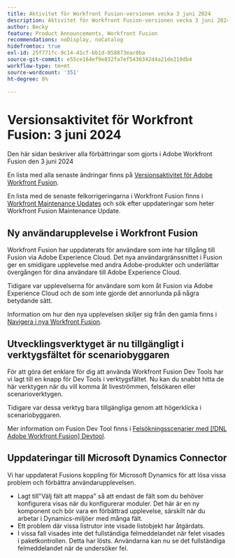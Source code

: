 ```yaml
---
title: Aktivitet för Workfront Fusion-versionen vecka 3 juni 2024
description: Aktivitet för Workfront Fusion-versionen vecka 3 juni 2024
author: Becky
feature: Product Announcements, Workfront Fusion
recommendations: noDisplay, noCatalog
hidefromtoc: true
exl-id: 25f771fc-9c14-41cf-bb1d-058873eac0ba
source-git-commit: e55ce164ef9e832fa7ef5436342d4a21de210db4
workflow-type: tm+mt
source-wordcount: '351'
ht-degree: 0%

---
```


# Versionsaktivitet för Workfront Fusion: 3 juni 2024

Den här sidan beskriver alla förbättringar som gjorts i Adobe Workfront Fusion den 3 juni 2024

En lista med alla senaste ändringar finns på [Versionsaktivitet för Adobe Workfront Fusion](../../../product-announcements/product-releases/fusion-release-activity/fusion-release-activity.md).

En lista med de senaste felkorrigeringarna i Workfront Fusion finns i [Workfront Maintenance Updates](https://experienceleague.adobe.com/docs/workfront-known-issues/releases/current-updates.html) och sök efter uppdateringar som heter Workfront Fusion Maintenance Update.

## Ny användarupplevelse i Workfront Fusion

Workfront Fusion har uppdaterats för användare som inte har tillgång till Fusion via Adobe Experience Cloud. Det nya användargränssnittet i Fusion ger en smidigare upplevelse med andra Adobe-produkter och underlättar övergången för dina användare till Adobe Experience Cloud.

Tidigare var upplevelserna för användare som kom åt Fusion via Adobe Experience Cloud och de som inte gjorde det annorlunda på några betydande sätt.

Information om hur den nya upplevelsen skiljer sig från den gamla finns i [Navigera i nya Workfront Fusion](/help/quicksilver/workfront-fusion/get-started/new-fusion-ui.md).

## Utvecklingsverktyget är nu tillgängligt i verktygsfältet för scenariobyggaren

För att göra det enklare för dig att använda Workfront Fusion Dev Tools har vi lagt till en knapp för Dev Tools i verktygsfältet. Nu kan du snabbt hitta de här verktygen när du vill komma åt liveströmmen, felsökaren eller scenarioverktygen.

Tidigare var dessa verktyg bara tillgängliga genom att högerklicka i scenariobyggaren.

Mer information om Fusion Dev Tool finns i [Felsökningsscenarier med [!DNL Adobe Workfront Fusion] Devtool](/help/quicksilver/workfront-fusion/scenarios/debug-scenarios-with-dev-tool.md).

## Uppdateringar till Microsoft Dynamics Connector

Vi har uppdaterat Fusions koppling för Microsoft Dynamics för att lösa vissa problem och förbättra användarupplevelsen.

* Lagt till&quot;Välj fält att mappa&quot; så att endast de fält som du behöver konfigurera visas när du konfigurerar moduler. Det här är en ny komponent och bör vara en förbättrad upplevelse, särskilt när du arbetar i Dynamics-miljöer med många fält.
* Ett problem där vissa listrutor inte visade listobjekt har åtgärdats.
* I vissa fall visades inte det fullständiga felmeddelandet när felet visades i paketkontrollen. Detta har lösts. Användarna kan nu se det fullständiga felmeddelandet när de undersöker fel.



